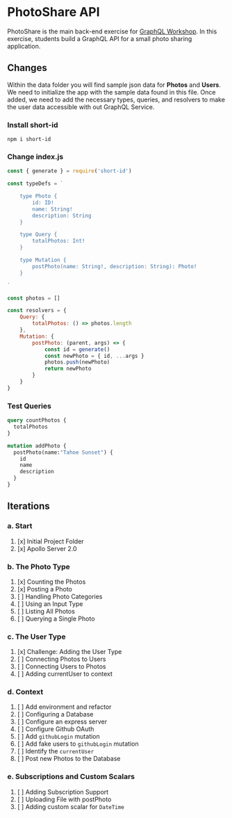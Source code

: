 PhotoShare API
===============
PhotoShare is the main back-end exercise for [GraphQL Workshop](https://www.graphqlworkshop.com). In this exercise, students build a GraphQL API for a small photo sharing application.

Changes
---------------
Within the data folder you will find sample json data for __Photos__ and __Users__. We need to initialize the app with the sample data found in this file. Once added, we need to add the necessary types, queries, and resolvers to make the user data accessible with out GraphQL Service.

### Install short-id

`npm i short-id`

### Change index.js

```javascript
const { generate } = require('short-id')

const typeDefs = `

    type Photo {
        id: ID!
        name: String!
        description: String
    }

    type Query {
        totalPhotos: Int!
    }

    type Mutation {
        postPhoto(name: String!, description: String): Photo!
    }

`

const photos = []

const resolvers = {
    Query: {
        totalPhotos: () => photos.length
    },
    Mutation: {
        postPhoto: (parent, args) => {
            const id = generate()
            const newPhoto = { id, ...args }
            photos.push(newPhoto)
            return newPhoto
        }
    }
}
```

### Test Queries

```graphql
query countPhotos {
  totalPhotos
}

mutation addPhoto {
  postPhoto(name:"Tahoe Sunset") {
    id
    name
    description
  }
}
```

Iterations
---------------

### a. Start

1. [x] Initial Project Folder
2. [x] Apollo Server 2.0

### b. The Photo Type

1. [x] Counting the Photos 
2. [x] Posting a Photo 
3. [ ] Handling Photo Categories 
4. [ ] Using an Input Type 
5. [ ] Listing All Photos 
6. [ ] Querying a Single Photo 

### c. The User Type

1. [x] Challenge: Adding the User Type
2. [ ] Connecting Photos to Users
3. [ ] Connecting Users to Photos
4. [ ] Adding currentUser to context

### d. Context

1. [ ] Add environment and refactor
2. [ ] Configuring a Database
3. [ ] Configure an express server
4. [ ] Configure Github OAuth
5. [ ] Add `githubLogin` mutation
6. [ ] Add fake users to `githubLogin` mutation
7. [ ] Identify the `currentUser`
8. [ ] Post new Photos to the Database

### e. Subscriptions and Custom Scalars

1. [ ] Adding Subscription Support 
2. [ ] Uploading File with postPhoto 
3. [ ] Adding custom scalar for `DateTime`
